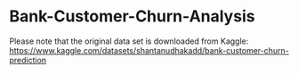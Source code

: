 # Bank-Customer-Churn-Analysis
Please note that the original data set is downloaded from Kaggle:
https://www.kaggle.com/datasets/shantanudhakadd/bank-customer-churn-prediction
